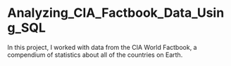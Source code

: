 # Analyzing_CIA_Factbook_Data_Using_SQL
In this project, I worked with data from the CIA World Factbook, a compendium of statistics about all of the countries on Earth.
